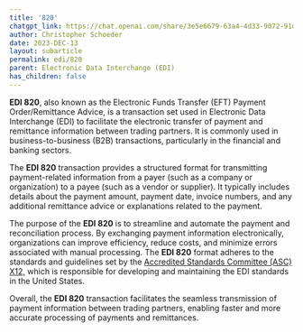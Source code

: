 ```yaml
---
title: '820'
chatgpt_link: https://chat.openai.com/share/3e5e6679-63a4-4d33-9072-91d20a002c6d
author: Christopher Schoeder
date: 2023-DEC-13
layout: subarticle
permalink: edi/820
parent: Electronic Data Interchange (EDI)
has_children: false
---
```


**EDI 820**, also known as the Electronic Funds Transfer (EFT) Payment Order/Remittance Advice, is a transaction set used in Electronic Data Interchange (EDI) to facilitate the electronic transfer of payment and remittance information between trading partners. It is commonly used in business-to-business (B2B) transactions, particularly in the financial and banking sectors.

The **EDI 820** transaction provides a structured format for transmitting payment-related information from a payer (such as a company or organization) to a payee (such as a vendor or supplier). It typically includes details about the payment amount, payment date, invoice numbers, and any additional remittance advice or explanations related to the payment.

The purpose of the **EDI 820** is to streamline and automate the payment and reconciliation process. By exchanging payment information electronically, organizations can improve efficiency, reduce costs, and minimize errors associated with manual processing. The **EDI 820** format adheres to the standards and guidelines set by the <a href="https://x12.org/" rel="nofollow" target="_blank">Accredited Standards Committee (ASC) X12,</a> which is responsible for developing and maintaining the EDI standards in the United States.

Overall, the **EDI 820** transaction facilitates the seamless transmission of payment information between trading partners, enabling faster and more accurate processing of payments and remittances.

